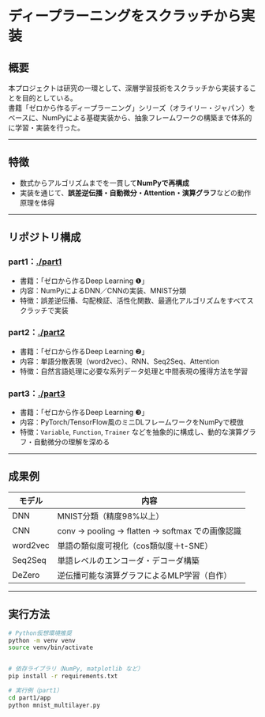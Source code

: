 # ディープラーニングをスクラッチから実装

## 概要
本プロジェクトは研究の一環として、深層学習技術をスクラッチから実装することを目的としている。  
書籍「ゼロから作るディープラーニング」シリーズ（オライリー・ジャパン）をベースに、NumPyによる基礎実装から、抽象フレームワークの構築まで体系的に学習・実装を行った。

---

## 特徴

- 数式からアルゴリズムまでを一貫して**NumPyで再構成**
- 実装を通じて、**誤差逆伝播・自動微分・Attention・演算グラフ**などの動作原理を体得


---

## リポジトリ構成

### part1：[./part1](./part1)
- 書籍：「ゼロから作るDeep Learning ❶」
- 内容：NumPyによるDNN／CNNの実装、MNIST分類
- 特徴：誤差逆伝播、勾配検証、活性化関数、最適化アルゴリズムをすべてスクラッチで実装

### part2：[./part2](./part2)
- 書籍：「ゼロから作るDeep Learning ❷」
- 内容：単語分散表現（word2vec）、RNN、Seq2Seq、Attention
- 特徴：自然言語処理に必要な系列データ処理と中間表現の獲得方法を学習

### part3：[./part3](./part3)
- 書籍：「ゼロから作るDeep Learning ❸」
- 内容：PyTorch/TensorFlow風のミニDLフレームワークをNumPyで模倣
- 特徴：`Variable`, `Function`, `Trainer` などを抽象的に構成し、動的な演算グラフ・自動微分の理解を深める

---

## 成果例

| モデル | 内容 |
|--------|------|
| DNN | MNIST分類（精度98%以上） |
| CNN | conv → pooling → flatten → softmax での画像認識 |
| word2vec | 単語の類似度可視化（cos類似度＋t-SNE） |
| Seq2Seq | 単語レベルのエンコーダ・デコーダ構築 |
| DeZero | 逆伝播可能な演算グラフによるMLP学習（自作） |

---

## 実行方法

```bash
# Python仮想環境推奨
python -m venv venv
source venv/bin/activate


# 依存ライブラリ（NumPy, matplotlib など）
pip install -r requirements.txt

# 実行例（part1）
cd part1/app
python mnist_multilayer.py
